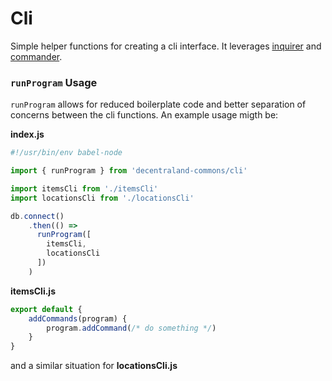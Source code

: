 # Cli

Simple helper functions for creating a cli interface. It leverages [inquirer](https://github.com/SBoudrias/Inquirer.js/) and [commander](https://github.com/tj/commander.js/).

### `runProgram` Usage

`runProgram` allows for reduced boilerplate code and better separation of concerns between the cli functions.
An example usage migth be:

**index.js**

```javascript
#!/usr/bin/env babel-node

import { runProgram } from 'decentraland-commons/cli'

import itemsCli from './itemsCli'
import locationsCli from './locationsCli'

db.connect()
    .then(() =>
      runProgram([
        itemsCli,
        locationsCli
      ])
    )
```

**itemsCli.js**

```javascript
export default {
    addCommands(program) {
        program.addCommand(/* do something */)
    }
}
```

and a similar situation for **locationsCli.js**
